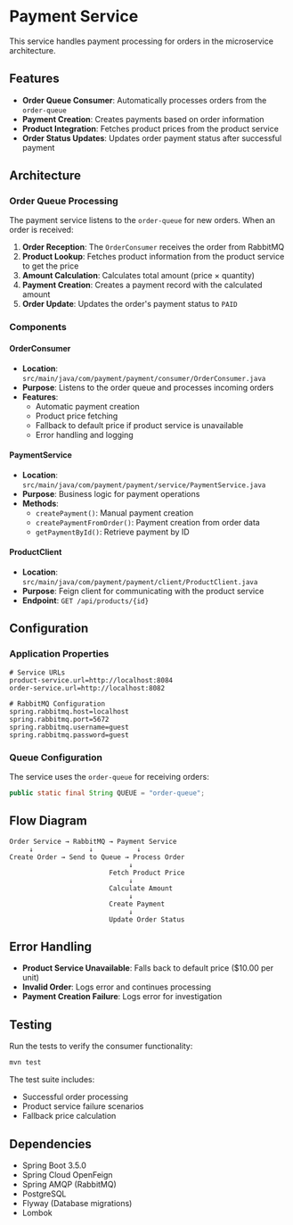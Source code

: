 # Payment Service

This service handles payment processing for orders in the microservice architecture.

## Features

- **Order Queue Consumer**: Automatically processes orders from the `order-queue`
- **Payment Creation**: Creates payments based on order information
- **Product Integration**: Fetches product prices from the product service
- **Order Status Updates**: Updates order payment status after successful payment

## Architecture

### Order Queue Processing

The payment service listens to the `order-queue` for new orders. When an order is received:

1. **Order Reception**: The `OrderConsumer` receives the order from RabbitMQ
2. **Product Lookup**: Fetches product information from the product service to get the price
3. **Amount Calculation**: Calculates total amount (price × quantity)
4. **Payment Creation**: Creates a payment record with the calculated amount
5. **Order Update**: Updates the order's payment status to `PAID`

### Components

#### OrderConsumer
- **Location**: `src/main/java/com/payment/payment/consumer/OrderConsumer.java`
- **Purpose**: Listens to the order queue and processes incoming orders
- **Features**:
  - Automatic payment creation
  - Product price fetching
  - Fallback to default price if product service is unavailable
  - Error handling and logging

#### PaymentService
- **Location**: `src/main/java/com/payment/payment/service/PaymentService.java`
- **Purpose**: Business logic for payment operations
- **Methods**:
  - `createPayment()`: Manual payment creation
  - `createPaymentFromOrder()`: Payment creation from order data
  - `getPaymentById()`: Retrieve payment by ID

#### ProductClient
- **Location**: `src/main/java/com/payment/payment/client/ProductClient.java`
- **Purpose**: Feign client for communicating with the product service
- **Endpoint**: `GET /api/products/{id}`

## Configuration

### Application Properties

```properties
# Service URLs
product-service.url=http://localhost:8084
order-service.url=http://localhost:8082

# RabbitMQ Configuration
spring.rabbitmq.host=localhost
spring.rabbitmq.port=5672
spring.rabbitmq.username=guest
spring.rabbitmq.password=guest
```

### Queue Configuration

The service uses the `order-queue` for receiving orders:

```java
public static final String QUEUE = "order-queue";
```

## Flow Diagram

```
Order Service → RabbitMQ → Payment Service
     ↓              ↓           ↓
Create Order → Send to Queue → Process Order
                              ↓
                         Fetch Product Price
                              ↓
                         Calculate Amount
                              ↓
                         Create Payment
                              ↓
                         Update Order Status
```

## Error Handling

- **Product Service Unavailable**: Falls back to default price ($10.00 per unit)
- **Invalid Order**: Logs error and continues processing
- **Payment Creation Failure**: Logs error for investigation

## Testing

Run the tests to verify the consumer functionality:

```bash
mvn test
```

The test suite includes:
- Successful order processing
- Product service failure scenarios
- Fallback price calculation

## Dependencies

- Spring Boot 3.5.0
- Spring Cloud OpenFeign
- Spring AMQP (RabbitMQ)
- PostgreSQL
- Flyway (Database migrations)
- Lombok 